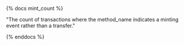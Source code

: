 {% docs mint_count %}

"The count of transactions where the method_name indicates a minting event rather than a transfer."

{% enddocs %}
